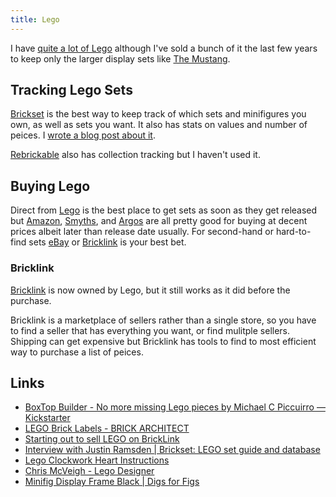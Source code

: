 ```yaml
---
title: Lego
---
```


I have [quite a lot of Lego](https://brickset.com/sets/ownedby-rknightuk) although I've sold a bunch of it the last few years to keep only the larger display sets like [The Mustang](https://www.lego.com/en-gb/product/ford-mustang-10265).

## Tracking Lego Sets

[Brickset](https://brickset.com) is the best way to keep track of which sets and minifigures you own, as well as sets you want. It also has stats on values and number of peices. I [wrote a blog post about it](https://rknight.me/manage-your-lego-collection-with-brickset/).

[Rebrickable](https://rebrickable.com) also has collection tracking but I haven't used it.

## Buying Lego

Direct from [Lego](https://lego.com) is the best place to get sets as soon as they get released but [Amazon](https://amazon.co.uk), [Smyths](https://www.smythstoys.com/uk/en-gb), and [Argos](https://argos.co.uk) are all pretty good for buying at decent prices albeit later than release date usually. For second-hand or hard-to-find sets [eBay](https://ebay.co.uk) or [Bricklink](https://bricklink.com) is your best bet.

### Bricklink

[Bricklink](https://bricklink.com) is now owned by Lego, but it still works as it did before the purchase.

Bricklink is a marketplace of sellers rather than a single store, so you have to find a seller that has everything you want, or find mulitple sellers. Shipping can get expensive but Bricklink has tools to find to most efficient way to purchase a list of peices.

## Links

- [BoxTop Builder - No more missing Lego pieces by Michael C Piccuirro — Kickstarter](https://www.kickstarter.com/projects/1999312341/boxtop-builder-no-more-missing-lego-pieces)
- [LEGO Brick Labels - BRICK ARCHITECT](https://brickarchitect.com/labels/)
- [Starting out to sell LEGO on BrickLink](http://thebrickblogger.com/2016/03/starting-out-to-sell-lego-on-bricklink/)
- [Interview with Justin Ramsden | Brickset: LEGO set guide and database](https://brickset.com/article/20115/interview-with-justin-ramsden)
- [Lego Clockwork Heart Instructions](https://www.reddit.com/r/lego/comments/46blje/clockwork_heart_instructions_more_info_in_comments/)
- [Chris McVeigh - Lego Designer](https://chrismcveigh.com/cm/welcome.html)
- [Minifig Display Frame Black | Digs for Figs](https://digsforfigs.com/product/minifig-display-frame-black/)
